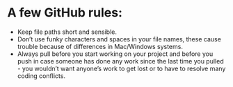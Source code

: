 # A few GitHub rules:
- Keep file paths short and sensible.
- Don’t use funky characters and spaces in your file names, these cause trouble because of differences in Mac/Windows systems.
- Always pull before you start working on your project and before you push in case someone has done any work since the last time you pulled - you wouldn’t want anyone’s work to get lost or to have to resolve many coding conflicts.
